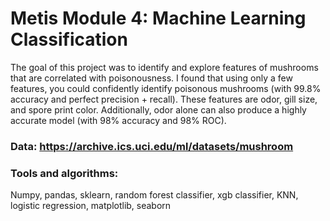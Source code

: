 # Metis Module 4: Machine Learning Classification

The goal of this project was to identify and explore features of mushrooms that are correlated with poisonousness. 
I found that using only a few features, you could confidently identify poisonous mushrooms (with 99.8% accuracy and perfect precision + recall). 
These features are odor, gill size, and spore print color. Additionally, odor alone can also produce a highly accurate model (with 98% accuracy and 98% ROC). 

### Data: https://archive.ics.uci.edu/ml/datasets/mushroom

### Tools and algorithms: 
Numpy, pandas, sklearn, random forest classifier, xgb classifier, KNN, logistic regression, matplotlib, seaborn 
